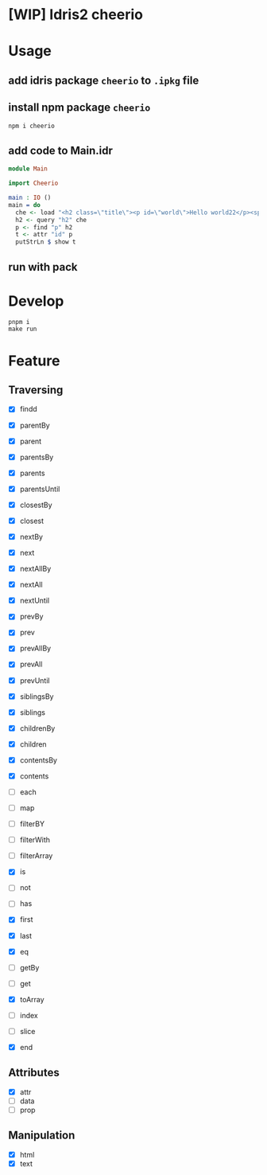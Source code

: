 # [WIP] Idris2 cheerio 


# Usage
## add idris package `cheerio` to `.ipkg` file

## install npm package `cheerio`

```bash
npm i cheerio
```

## add code to Main.idr
```idris
module Main

import Cheerio

main : IO ()
main = do
  che <- load "<h2 class=\"title\"><p id=\"world\">Hello world22</p><span>span123</span></h2>"
  h2 <- query "h2" che
  p <- find "p" h2
  t <- attr "id" p
  putStrLn $ show t
```

## run with pack

# Develop

```
pnpm i
make run
```

# Feature

## Traversing
- [x] findd
- [x] parentBy
- [x] parent
- [x] parentsBy
- [x] parents
- [x] parentsUntil
- [x] closestBy
- [x] closest
- [x] nextBy
- [x] next
- [x] nextAllBy
- [x] nextAll
- [x] nextUntil
- [x] prevBy
- [x] prev
- [x] prevAllBy
- [x] prevAll
- [x] prevUntil
- [x] siblingsBy
- [x] siblings
- [x] childrenBy
- [x] children
- [x] contentsBy
- [x] contents
- [ ] each
- [ ] map
- [ ] filterBY
- [ ] filterWith
- [ ] filterArray
- [x] is 
- [ ] not
- [ ] has
- [x] first
- [x] last
- [x] eq
- [ ] getBy
- [ ] get
- [x] toArray
- [ ] index
- [ ] slice
- [x] end


## Attributes
- [x] attr 
- [ ] data
- [ ] prop

## Manipulation
- [x] html
- [x] text